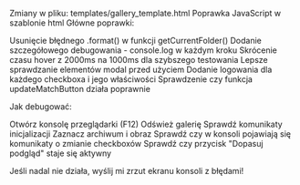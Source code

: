 Zmiany w pliku: templates/gallery_template.html
Poprawka JavaScript w szablonie
html<script>
// Przekazanie danych z Pythona do JS dla większej niezawodności
window.galleryConfig = {
    currentFolderAbsPath: {{ folder_info.path_absolute | tojson | safe if folder_info and folder_info.path_absolute else 'null' }},
    isRootIndex: {{ is_root_gallery_index | tojson | safe }},
    scannedRootPath: {{ scanned_root_path_abs_for_template | tojson | safe }}
};

console.log("Gallery Config from Python:", window.galleryConfig);

function getCurrentFolder() {
  if (window.galleryConfig && window.galleryConfig.currentFolderAbsPath) {
      return window.galleryConfig.currentFolderAbsPath.replace(/\\/g, '/');
  }
  console.warn("getCurrentFolder: Fallback, window.galleryConfig.currentFolderAbsPath not available.");
  // POPRAWIONE: Usunięcie błędnego .format()
  const fallbackPath = {{ folder_info.path_absolute | tojson | safe if folder_info and folder_info.path_absolute else "'.'"}};
  return fallbackPath.replace(/\\/g, '/');
}
window.getCurrentFolder = getCurrentFolder;

document.addEventListener('DOMContentLoaded', function () {
  console.log('=== ROZPOCZYNAM INICJALIZACJĘ GALERII ===');
  
  const galleries = [
    document.getElementById('filesWithPreviewsGallery'),
  ].filter(Boolean);

  const previewModal = document.getElementById('previewModal');
  const previewBackdrop = document.getElementById('previewBackdrop');
  const previewImg = document.getElementById('previewImg');
  const matchBtn = document.getElementById('matchPreviewBtn');
  const matchStatus = document.getElementById('matchStatus');

  console.log('Elementy galerii:', {
    galleries: galleries.length,
    previewModal: !!previewModal,
    matchBtn: !!matchBtn
  });

  function showPreview(imageSrc) {
    console.log('showPreview wywołane z:', imageSrc);
    if (!imageSrc) return;
    if (!previewModal || !previewBackdrop || !previewImg) {
      console.error('Brak elementów modal');
      return;
    }
    previewImg.src = imageSrc;
    previewModal.classList.add('show');
    previewBackdrop.classList.add('show');
    console.log('Podgląd wyświetlony');
  }

  function hidePreview() {
    console.log('hidePreview wywołane');
    if (!previewModal || !previewBackdrop || !previewImg) return;
    previewModal.classList.remove('show');
    previewBackdrop.classList.remove('show');
    previewImg.src = '';
  }

  // === OBSŁUGA PODGLĄDU OBRAZÓW ===
  console.log('Inicjalizuję obsługę podglądu obrazów...');
  
  // Obrazy w galerii z podglądem
  galleries.forEach((gallery) => {
    const images = gallery.querySelectorAll('.preview-image');
    console.log(`Znaleziono ${images.length} obrazów podglądu w galerii`);
    
    images.forEach((img, index) => {
      console.log(`Dodaję listenery do obrazu ${index}:`, img.src);
      let hoverTimeout;
      
      img.addEventListener('mouseenter', function () {
        console.log('MOUSEENTER na obrazie:', this.src);
        hoverTimeout = setTimeout(() => {
          console.log('Timeout - pokazuję podgląd obrazu');
          showPreview(this.src);
        }, 1000); // Zmniejszone na 1 sekundę dla testów
      });
      
      img.addEventListener('mouseleave', function () {
        console.log('MOUSELEAVE na obrazie');
        clearTimeout(hoverTimeout);
        hidePreview();
      });
    });
  });

  // Linki podglądu w prawej kolumnie
  const previewLinks = document.querySelectorAll('.preview-link');
  console.log(`Znaleziono ${previewLinks.length} linków podglądu`);
  
  previewLinks.forEach((link, index) => {
    const previewSrc = link.getAttribute('data-preview-src');
    console.log(`Link ${index} ma data-preview-src:`, previewSrc);
    
    let hoverTimeout;
    link.addEventListener('mouseenter', function () {
      const src = this.getAttribute('data-preview-src');
      console.log('MOUSEENTER na linku z src:', src);
      if (src) {
        hoverTimeout = setTimeout(() => {
          console.log('Timeout - pokazuję podgląd linku');
          showPreview(src);
        }, 1000);
      }
    });
    
    link.addEventListener('mouseleave', function () {
      console.log('MOUSELEAVE na linku');
      clearTimeout(hoverTimeout);
      hidePreview();
    });
  });

  // Zamykanie podglądu
  if (previewBackdrop) {
    previewBackdrop.addEventListener('click', hidePreview);
  }
  if (previewModal) {
    previewModal.addEventListener('click', (e) => { 
      if(e.target === previewModal) hidePreview(); 
    });
  }
  document.addEventListener('keydown', function (e) { 
    if (e.key === 'Escape') hidePreview(); 
  });

  // === OBSŁUGA PRZYCISKU DOPASOWANIA ===
  if (matchBtn) {
    console.log('=== INICJALIZUJĘ FUNKCJĘ DOPASOWANIA ===');
    
    let localStorageAvailable = false;
    try {
        if (typeof Storage !== 'undefined' && localStorage) {
            localStorage.setItem('test','test');
            localStorage.removeItem('test');
            localStorageAvailable = true;
            console.log('localStorage jest dostępny');
        }
    } catch (e) {
        console.warn('localStorage nie jest dostępny:', e);
    }

    if (!localStorageAvailable) {
        matchBtn.style.display = 'none';
        if(matchStatus) matchStatus.textContent = '⚠️ Funkcje uczenia niedostępne.';
        return;
    }

    // POPRAWIONY SELEKTOR - wszystkie checkboxy
    const checkboxes = document.querySelectorAll('input[type="checkbox"]');
    console.log('=== CHECKBOXY ===');
    console.log('Wszystkich checkboxów:', checkboxes.length);
    
    // Debugowanie każdego checkboxa
    checkboxes.forEach((cb, i) => {
      console.log(`Checkbox ${i}:`, {
        file: cb.dataset.file,
        type: cb.dataset.type,
        hasGalleryClass: cb.classList.contains('gallery-checkbox'),
        hasFileClass: cb.classList.contains('file-checkbox')
      });
    });

    function updateMatchButton() {
        console.log('=== AKTUALIZUJĘ STAN PRZYCISKU ===');
        
        const archiveChecked = [];
        const imageChecked = [];
        
        checkboxes.forEach((cb) => {
            if (cb.checked) {
                const isArchive = cb.dataset.type === 'archive' || cb.classList.contains('gallery-checkbox');
                const isImage = cb.dataset.type === 'image';
                
                console.log(`Zaznaczony checkbox ${cb.dataset.file}:`, {
                  type: cb.dataset.type,
                  isArchive,
                  isImage,
                  hasGalleryClass: cb.classList.contains('gallery-checkbox')
                });
                
                if (isArchive) {
                    archiveChecked.push(cb);
                } else if (isImage) {
                    imageChecked.push(cb);
                }
            }
        });

        console.log('Archiwów zaznaczonych:', archiveChecked.length);
        console.log('Obrazów zaznaczonych:', imageChecked.length);

        const canMatch = archiveChecked.length === 1 && imageChecked.length === 1;
        matchBtn.disabled = !canMatch;

        if (matchStatus) {
            if (canMatch) {
                const archiveName = archiveChecked[0].dataset.file;
                const imageName = imageChecked[0].dataset.file;
                matchStatus.textContent = `Gotowy: ${archiveName} ↔ ${imageName}`;
                console.log('PRZYCISK AKTYWNY - gotowy do dopasowania');
            } else if (archiveChecked.length === 0 && imageChecked.length === 0) {
                matchStatus.textContent = 'Zaznacz 1 archiwum i 1 obraz';
            } else if (archiveChecked.length === 0) {
                matchStatus.textContent = 'Zaznacz 1 archiwum';
            } else if (imageChecked.length === 0) {
                matchStatus.textContent = 'Zaznacz 1 obraz';
            } else {
                matchStatus.textContent = 'Zaznacz tylko 1 archiwum i 1 obraz';
            }
        }
    }

    // DODAJ LISTENERY DO WSZYSTKICH CHECKBOXÓW
    checkboxes.forEach((checkbox, index) => {
        console.log(`Dodaję listener do checkboxa ${index}:`, checkbox.dataset.file);
        
        checkbox.addEventListener('change', function () {
            console.log(`=== CHECKBOX ZMIENIONY ===`);
            console.log('Plik:', this.dataset.file);
            console.log('Nowy stan:', this.checked);
            console.log('Typ:', this.dataset.type);
            
            if (this.checked) {
                const currentType = this.dataset.type || (this.classList.contains('gallery-checkbox') ? 'archive' : 'unknown');
                console.log('Typ bieżącego checkboxa:', currentType);
                
                // Odznacz inne checkboxy tego samego typu
                checkboxes.forEach((otherCb) => {
                    if (otherCb !== this) {
                        const otherType = otherCb.dataset.type || (otherCb.classList.contains('gallery-checkbox') ? 'archive' : 'unknown');
                        if (otherType === currentType && otherCb.checked) {
                            console.log(`Odznaczam ${otherCb.dataset.file} (ten sam typ)`);
                            otherCb.checked = false;
                        }
                    }
                });
            }
            updateMatchButton();
        });
    });

    matchBtn.addEventListener('click', function () {
        console.log('=== KLIKNIĘTO PRZYCISK DOPASOWANIA ===');
        
        const archiveCb = Array.from(checkboxes).find(cb => {
            return cb.checked && (cb.dataset.type === 'archive' || cb.classList.contains('gallery-checkbox'));
        });
        const imageCb = Array.from(checkboxes).find(cb => {
            return cb.checked && cb.dataset.type === 'image';
        });

        console.log('Znaleziony checkbox archiwum:', archiveCb?.dataset.file);
        console.log('Znaleziony checkbox obrazu:', imageCb?.dataset.file);

        if (archiveCb && imageCb) {
            const getBasename = (filename) => {
                const lastDotIndex = filename.lastIndexOf('.');
                return lastDotIndex > 0 ? filename.substring(0, lastDotIndex) : filename;
            };

            const matchData = {
                archiveFile: archiveCb.dataset.file,
                archivePath: archiveCb.dataset.path.replace(/\\/g, '/'),
                imageFile: imageCb.dataset.file,
                imagePath: imageCb.dataset.path.replace(/\\/g, '/'),
                archiveBasename: getBasename(archiveCb.dataset.file),
                imageBasename: getBasename(imageCb.dataset.file),
                timestamp: new Date().toISOString(),
                currentFolder: getCurrentFolder()
            };

            console.log('🎯 ZAPISUJĘ DOPASOWANIE:', matchData);

            const matchKey = 'learningMatch_' + Date.now();
            localStorage.setItem(matchKey, JSON.stringify(matchData));
            localStorage.setItem('latestLearningMatch', matchKey);

            if(matchStatus) matchStatus.textContent = '✅ Zapisano! Nauka algorytmu...';
            matchBtn.disabled = true;
            matchBtn.textContent = '⏳ Przetwarzanie...';

            // Odznacz checkboxy
            archiveCb.checked = false;
            imageCb.checked = false;

            setTimeout(() => {
                matchBtn.disabled = false;
                matchBtn.textContent = '🎯 Dopasuj podgląd';
                if(matchStatus) matchStatus.textContent = '';
                updateMatchButton();
            }, 3000);
        } else {
            console.error('NIE ZNALEZIONO ODPOWIEDNICH CHECKBOXÓW!');
        }
    });

    // Inicjalne sprawdzenie
    updateMatchButton();
    console.log('=== DOPASOWANIE ZAINICJALIZOWANE ===');
  } else {
    console.log('Brak przycisku dopasowania na tej stronie');
  }

  // Pozostałe funkcje (usuwanie, localStorage itp.)
  const deleteButtons = document.querySelectorAll('.delete-image-btn');
  deleteButtons.forEach((button) => {
    button.addEventListener('click', function (e) {
      e.preventDefault(); 
      e.stopPropagation();
      const filePath = this.dataset.filePath;
      const fileName = this.dataset.fileName;
      if (confirm(`Czy na pewno chcesz usunąć plik "${fileName}" do kosza?`)) {
        try {
          if (typeof Storage === 'undefined' || !localStorage) { 
            alert('Funkcja usuwania nie jest dostępna.'); 
            return; 
          }
          const deleteData = { 
            action: 'deleteFile', 
            filePath: filePath, 
            fileName: fileName, 
            timestamp: new Date().toISOString() 
          };
          console.log('🗑️ Usuwanie pliku:', deleteData);
          const deleteKey = 'deleteFile_' + Date.now();
          localStorage.setItem(deleteKey, JSON.stringify(deleteData));
          localStorage.setItem('latestDelete', deleteKey);
          this.textContent = '⏳'; 
          this.disabled = true; 
          this.style.opacity = '0.5';
        } catch (err) { 
          console.error('Błąd usuwania pliku:', err); 
          alert('Wystąpił błąd podczas usuwania.'); 
        }
      }
    });
  });

  // Przywracanie rozmiaru kafelków z localStorage
  if (typeof localStorage !== 'undefined' && localStorage.getItem('galleryTileSize')) {
      const savedSize = localStorage.getItem('galleryTileSize');
      const galleriesToResize = document.querySelectorAll('.gallery');
      galleriesToResize.forEach(gallery => {
          gallery.style.gridTemplateColumns = `repeat(auto-fill, minmax(${savedSize}px, 1fr))`;
      });
  }

  console.log('=== INICJALIZACJA GALERII ZAKOŃCZONA ===');
});
</script>
Główne poprawki:

Usunięcie błędnego .format() w funkcji getCurrentFolder()
Dodanie szczegółowego debugowania - console.log w każdym kroku
Skrócenie czasu hover z 2000ms na 1000ms dla szybszego testowania
Lepsze sprawdzanie elementów modal przed użyciem
Dodanie logowania dla każdego checkboxa i jego właściwości
Sprawdzenie czy funkcja updateMatchButton działa poprawnie

Jak debugować:

Otwórz konsolę przeglądarki (F12)
Odśwież galerię
Sprawdź komunikaty inicjalizacji
Zaznacz archiwum i obraz
Sprawdź czy w konsoli pojawiają się komunikaty o zmianie checkboxów
Sprawdź czy przycisk "Dopasuj podgląd" staje się aktywny

Jeśli nadal nie działa, wyślij mi zrzut ekranu konsoli z błędami!